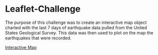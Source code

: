 # Leaflet-Challenge

The purpose of this challenge was to create an interactive map object charted with the last 7 days of earthquake data pulled from the United States Geological Survey. This data was then used to plot on the map the earthquakes that were recorded.



<a href="http://192.168.1.5:5500/StarterCode/index.html">Interactive Map</a>